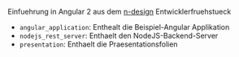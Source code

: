 Einfuehrung in Angular 2 aus dem [n-design](http://www.n-design.de/) Entwicklerfruehstueck

* `angular_application`: Enthealt die Beispiel-Angular Applikation
* `nodejs_rest_server`: Enthaelt den NodeJS-Backend-Server 
* `presentation`: Enthaelt die Praesentationsfolien